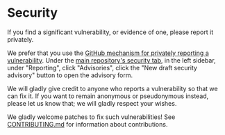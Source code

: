 # Security

If you find a significant vulnerability, or evidence of one, please report it privately.

<!-- [BEGIN] Submit Vulnerability -->
We prefer that you use the [GitHub mechanism for privately reporting a vulnerability](https://docs.github.com/en/code-security/security-advisories/guidance-on-reporting-and-writing/privately-reporting-a-security-vulnerability#privately-reporting-a-security-vulnerability). Under the [main repository's security tab](https://github.com/gt-sse-center/copier-ProjectScaffolding-Sample-PythonExecutionEnvironment/security), in the left sidebar, under "Reporting", click "Advisories", click the "New draft security advisory" button to open the advisory form.
<!-- [END] Submit Vulnerability -->

We will gladly give credit to anyone who reports a vulnerability so that we can fix it. If you want to remain anonymous or pseudonymous instead, please let us know that; we will gladly respect your wishes.

We gladly welcome patches to fix such vulnerabilities! See [CONTRIBUTING.md](CONTRIBUTING.md) for information about contributions.
